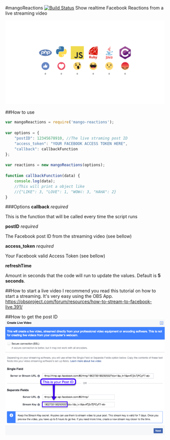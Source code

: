 #mangoReactions
[![Build Status](https://travis-ci.org/persocon/mango-reactions.svg?branch=master)](https://travis-ci.org/persocon/mango-reactions)
Show realtime Facebook Reactions from a live streaming video

![Example](example/readme/example.png)

##How to use
```javascript
var mangoReactions = require('mango-reactions');

var options = {
    "postID": 12345678910, //The live straming post ID
    "access_token": "YOUR FACEBOOK ACCESS TOKEN HERE",
    "callback": callbackFunction
};

var reactions = new mangoReactions(options);

function callbackFunction(data) {
    console.log(data);
    //This will print a object like
    //{"LIKE": 3, "LOVE": 1, "WOW√: 3, "HAHA": 2}
}
```

###Options
**callback** _required_

This is the function that will be called every time the script runs

**postID** _required_

The Facebook post ID from the streaming video (see bellow)

**access_token** _required_

Your Facebook valid Access Token (see bellow)

**refreshTime**

Amount in seconds that the code will run to update the values.
Default is **5 seconds**.


##How to start a live video
I recommend you read this tutorial on how to start a streaming. It's very easy using the OBS App.
https://obsproject.com/forum/resources/how-to-stream-to-facebook-live.391/

##How to get the post ID
![How to get the post ID](example/readme/postid.png)

